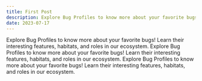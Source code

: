 ```yaml
---
title: First Post
description: Explore Bug Profiles to know more about your favorite bugs! Learn their interesting features, habitats, and roles in our ecosystem.
date: 2023-07-17
---
```


Explore Bug Profiles to know more about your favorite bugs! Learn their interesting features, habitats, and roles in our ecosystem. Explore Bug Profiles to know more about your favorite bugs! Learn their interesting features, habitats, and roles in our ecosystem. Explore Bug Profiles to know more about your favorite bugs! Learn their interesting features, habitats, and roles in our ecosystem.